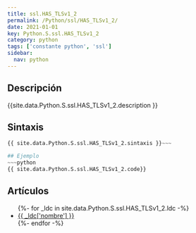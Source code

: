```yaml
---
title: ssl.HAS_TLSv1_2
permalink: /Python/ssl/HAS_TLSv1_2/
date: 2021-01-01
key: Python.S.ssl.HAS_TLSv1_2
category: python
tags: ['constante python', 'ssl']
sidebar: 
  nav: python
---
```


## Descripción
{{site.data.Python.S.ssl.HAS_TLSv1_2.description }}

## Sintaxis
~~~python
{{ site.data.Python.S.ssl.HAS_TLSv1_2.sintaxis }}~~~

## Ejemplo
~~~python
{{ site.data.Python.S.ssl.HAS_TLSv1_2.code}}
~~~

## Artículos
<ul>
{%- for _ldc in site.data.Python.S.ssl.HAS_TLSv1_2.ldc -%}
   <li>
       <a href="{{_ldc['url'] }}">{{ _ldc['nombre'] }}</a>
   </li>
{%- endfor -%}
</ul>
